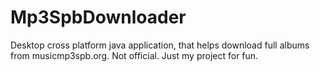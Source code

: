 # Mp3SpbDownloader
Desktop cross platform java application, that helps download full albums from musicmp3spb.org. Not official. Just my project for fun.
